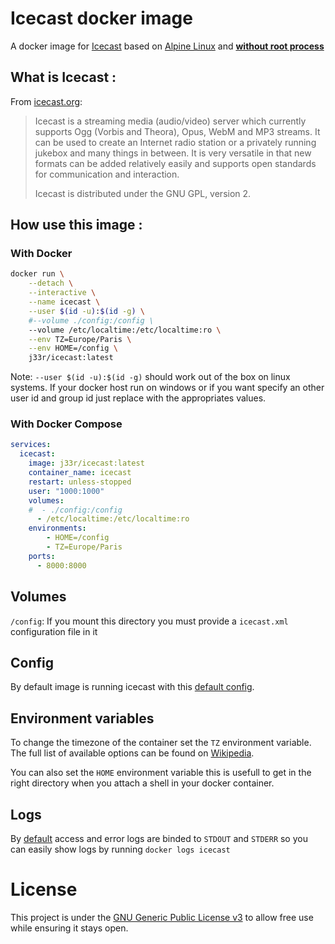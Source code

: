 # Icecast docker image

A docker image for [Icecast](https://www.icecast.org) based on [Alpine Linux](https://alpinelinux.org) and **[without root process](https://docs.docker.com/develop/develop-images/dockerfile_best-practices/#user)**

## What is Icecast :

From [icecast.org](https://www.icecast.org/):

>   Icecast is a streaming media (audio/video) server which currently supports Ogg (Vorbis and Theora), Opus, WebM and MP3 streams.
>   It can be used to create an Internet radio station or a privately running jukebox and many things in between. It is very versatile in that new formats can be added relatively easily and supports open standards for communication and interaction.
>   
>   Icecast is distributed under the GNU GPL, version 2.

## How use this image :

### With Docker

```bash
docker run \
    --detach \
    --interactive \
    --name icecast \
    --user $(id -u):$(id -g) \
    #--volume ./config:/config \
    --volume /etc/localtime:/etc/localtime:ro \
    --env TZ=Europe/Paris \
    --env HOME=/config \
    j33r/icecast:latest
```

Note: `--user $(id -u):$(id -g)` should work out of the box on linux systems. If your docker host run on windows or if you want specify an other user id and group id just replace with the appropriates values.   

### With Docker Compose

```yaml
services:
  icecast:
    image: j33r/icecast:latest
    container_name: icecast
    restart: unless-stopped
    user: "1000:1000"
    volumes:
    #  - ./config:/config
      - /etc/localtime:/etc/localtime:ro
    environments:
        - HOME=/config
        - TZ=Europe/Paris
    ports:
      - 8000:8000
```

## Volumes

`/config`: If you mount this directory you must provide a `icecast.xml` configuration file in it

## Config

By default image is running icecast with this [default config](rootfs/config/icecast.xml). 

## Environment variables

To change the timezone of the container set the `TZ` environment variable. The full list of available options can be found on [Wikipedia](https://en.wikipedia.org/wiki/List_of_tz_database_time_zones).

You can also set the `HOME` environment variable this is usefull to get in the right directory when you attach a shell in your docker container.

## Logs

By [default](rootfs/config/icecast.xml) access and error logs are binded to `STDOUT` and `STDERR` so you can easily show logs by running `docker logs icecast`

# License

This project is under the [GNU Generic Public License v3](LICENSE.md) to allow free use while ensuring it stays open.

